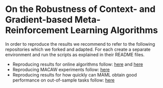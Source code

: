 # On the Robustness of Context- and Gradient-based Meta-Reinforcement Learning Algorithms

In order to reproduce the results we recommend to refer to the following repositories which we forked and adapted. For each create a separate environment and run the scripts as explained in their README files.


-  Reproducing results for online algorithms follow: [here](https://github.com/FatjonZOGAJ/ProMP) and [here](https://github.com/FatjonZOGAJ/oyster)
-  Reproducing MACAW experiments follow: [here](https://github.com/RafaelSterzinger/macaw)
-  Reproducing results for how quickly can MAML obtain good performance on out-of-sample tasks follow: [here](https://github.com/RafaelSterzinger/pytorch-maml-rl) 
